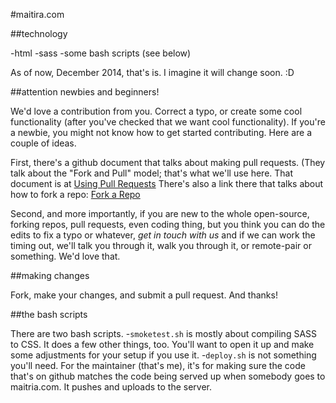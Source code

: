 #maitira.com

##technology

-html
-sass
-some bash scripts (see below)

As of now, December 2014, that's is. I imagine it will change soon. :D

##attention newbies and beginners!

We'd love a contribution from you. Correct a typo, or create some cool functionality (after you've checked that we want cool functionality). If you're a newbie, you might not know how to get started contributing. Here are a couple of ideas.

First, there's a github document that talks about making pull requests. (They talk about the "Fork and Pull" model; that's what we'll use here. That document is at [Using Pull Requests](https://help.github.com/articles/using-pull-requests/) There's also a link there that talks about how to fork a repo: [Fork a Repo](https://help.github.com/articles/fork-a-repo/)

Second, and more importantly, if you are new to the whole open-source, forking repos, pull requests, even coding thing, but you think you can do the edits to fix a typo or whatever, _get in touch with us_ and if we can work the timing out, we'll talk you through it, walk you through it, or remote-pair or something. We'd love that.

##making changes

Fork, make your changes, and submit a pull request. And thanks!

##the bash scripts

There are two bash scripts.
-`smoketest.sh` is mostly about compiling SASS to CSS. It does a few other things, too. You'll want to open it up and make some adjustments for your setup if you use it.
-`deploy.sh` is not something you'll need. For the maintainer (that's me), it's for making sure the code that's on github matches the code being served up when somebody goes to maitria.com. It pushes and uploads to the server.
